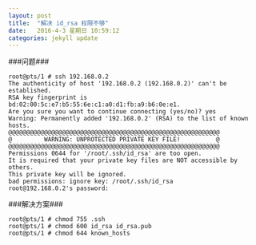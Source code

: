 ```yaml
---
layout: post
title:  "解决 id_rsa 权限不够"
date:   2016-4-3 星期日 10:59:12 
categories: jekyll update
---
```


###问题###

	root@pts/1 # ssh 192.168.0.2
	The authenticity of host '192.168.0.2 (192.168.0.2)' can't be established.
	RSA key fingerprint is bd:02:00:5c:e7:b5:55:6e:c1:a0:d1:fb:a9:b6:0e:e1.
	Are you sure you want to continue connecting (yes/no)? yes
	Warning: Permanently added '192.168.0.2' (RSA) to the list of known hosts.
	@@@@@@@@@@@@@@@@@@@@@@@@@@@@@@@@@@@@@@@@@@@@@@@@@@@@@@@@@@@
	@         WARNING: UNPROTECTED PRIVATE KEY FILE!          @
	@@@@@@@@@@@@@@@@@@@@@@@@@@@@@@@@@@@@@@@@@@@@@@@@@@@@@@@@@@@
	Permissions 0644 for '/root/.ssh/id_rsa' are too open.
	It is required that your private key files are NOT accessible by others.
	This private key will be ignored.
	bad permissions: ignore key: /root/.ssh/id_rsa
	root@192.168.0.2's password: 

###解决方案###

	root@pts/1 # chmod 755 .ssh 
	root@pts/1 # chmod 600 id_rsa id_rsa.pub
	root@pts/1 # chmod 644 known_hosts